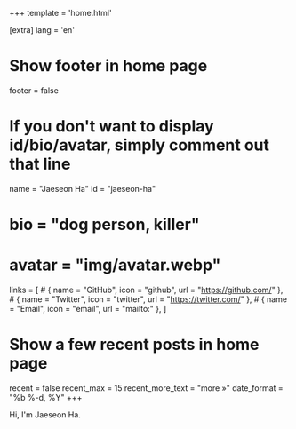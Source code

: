 +++
template = 'home.html'

[extra]
lang = 'en'

# Show footer in home page
footer = false

# If you don't want to display id/bio/avatar, simply comment out that line
name = "Jaeseon Ha"
id = "jaeseon-ha"
# bio = "dog person, killer"
# avatar = "img/avatar.webp"
links = [
    # { name = "GitHub", icon = "github", url = "https://github.com/<your-username>" },
    # { name = "Twitter", icon = "twitter", url = "https://twitter.com/<your-username>" },
    # { name = "Email", icon = "email", url = "mailto:<your-email-address>" },
]

# Show a few recent posts in home page
recent = false
recent_max = 15
recent_more_text = "more »"
date_format = "%b %-d, %Y"
+++

Hi, I'm Jaeseon Ha.
